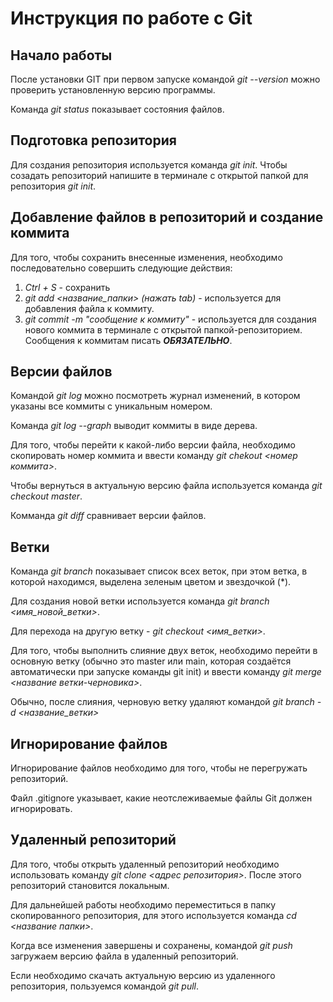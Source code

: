 # Инструкция по работе с Git

## Начало работы
После установки GIT при первом запуске командой *git --version* можно проверить установленную версию программы.

Команда *git status* показывает состояния файлов.

## Подготовка репозитория
Для создания репозитория используется команда *git init*. Чтобы созадать репозиторий напишите в терминале с открытой папкой для репозитория *git init*.

## Добавление файлов в репозиторий и создание коммита
Для того, чтобы сохранить внесенные изменения, необходимо последовательно совершить следующие действия:
1. *Ctrl + S* - сохранить
2. *git add <название_папки> (нажать tab)* - 
используется для добавления файла к коммиту.
3. *git commit -m "сообщение к коммиту"* - 
используется для создания нового коммита в терминале с открытой папкой-репозиторием. Сообщения к коммитам писать ***ОБЯЗАТЕЛЬНО***.

## Версии файлов
Командой *git log* можно посмотреть журнал изменений, в котором указаны все коммиты с уникальным номером.

Команда *git log --graph* выводит коммиты в виде дерева.

Для того, чтобы перейти к какой-либо версии файла, необходимо скопировать номер коммита и ввести команду *git chekout <номер коммита>*.

Чтобы вернуться в актуальную версию файла используется команда *git checkout master*.

Комманда *git diff* сравнивает версии файлов.

## Ветки
Команда *git branch* показывает список всех веток, при этом ветка, в которой находимся, выделена зеленым цветом и звездочкой (*).

Для создания новой ветки используется команда *git branch <имя_новой_ветки>*.

Для перехода на другую ветку - *git checkout <имя_ветки>*.

Для того, чтобы выполнить слияние двух веток, необходимо перейти в основную ветку (обычно это master или main, которая создаётся автоматически при запуске команды git init) и ввести команду *git merge <название ветки-черновика>*.

Обычно, после слияния, черновую ветку удаляют командой *git branch -d <название_ветки>*

## Игнорирование файлов
Игнорирование файлов необходимо для того, чтобы не перегружать репозиторий.

 Файл .gitignore указывает, какие неотслеживаемые файлы Git должен игнорировать.

 ## Удаленный репозиторий
 Для того, чтобы открыть удаленный репозиторий необходимо использовать команду *git clone <адрес репозитория>*. После этого репозиторий становится локальным.

 Для дальнейшей работы необходимо переместиться в папку скопированного репозитория, для этого используется команда *cd <название папки>*.

Когда все изменения завершены и сохранены, командой *git push* загружаем версию файла в удаленный репозиторий.

Если необходимо скачать актуальную версию из удаленного репозитория, пользуемся командой *git pull*.


